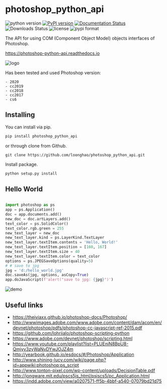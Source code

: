 photoshop_python_api
====================
![python version](https://img.shields.io/pypi/pyversions/photoshop-python-api)
[![PyPI version](https://img.shields.io/pypi/v/photoshop-python-api?color=green)](https://badge.fury.io/py/photoshop-python-api)
[![Documentation Status](https://readthedocs.org/projects/photoshop-python-api/badge/?version=master)](https://photoshop-python-api.readthedocs.io/en/master/?badge=master)
![Downloads Status](https://img.shields.io/pypi/dw/photoshop-python-api)
![license](https://img.shields.io/pypi/l/photoshop-python-api)
![pypi format](https://img.shields.io/pypi/format/photoshop-python-api)

The API for using COM (Component Object Model) objects interfaces of Photoshop.

https://photoshop-python-api.readthedocs.io

![logo](https://i.imgur.com/9NpsSvd.png)

Has been tested and used Photoshop version:

    - 2020
    - cc2019
    - cc2018
    - cc2017
    - cs6

Installing
----------
You can install via pip.

```cmd
pip install photoshop_python_api
```
or through clone from Github.
```git exclude
git clone https://github.com/loonghao/photoshop_python_api.git
```
Install package.
```cmd
python setup.py install
```

Hello World
-----------

```python

import photoshop as ps
app = ps.Application()
doc = app.documents.add()
new_doc = doc.artLayers.add()
text_color = ps.SolidColor()
text_color.rgb.green = 255
new_text_layer = new_doc
new_text_layer.kind = ps.LayerKind.TextLayer
new_text_layer.textItem.contents = 'Hello, World!'
new_text_layer.textItem.position = [160, 167]
new_text_layer.textItem.size = 40
new_text_layer.textItem.color = text_color
options = ps.JPEGSaveOptions(quality=5)
# # save to jpg
jpg = 'd:/hello_world.jpg'
doc.saveAs(jpg, options, asCopy=True)
app.doJavaScript(f'alert("save to jpg: {jpg}")')

```
![demo](https://i.imgur.com/25TrzbV.gif)



Useful links
----------------------
- https://theiviaxx.github.io/photoshop-docs/Photoshop/
- http://wwwimages.adobe.com/www.adobe.com/content/dam/acom/en/devnet/photoshop/pdfs/photoshop-cc-javascript-ref-2015.pdf
- https://github.com/lohriialo/photoshop-scripting-python
- https://www.adobe.com/devnet/photoshop/scripting.html
- https://www.youtube.com/playlist?list=PLUEniN8BpU8-Qmjyv3zyWaNvDYwJOJZ4m
- http://yearbook.github.io/esdocs/#/Photoshop/Application
- http://www.shining-lucy.com/wiki/page.php?id=appwiki:photoshop:ps_script
- http://www.tonton-pixel.com/wp-content/uploads/DecisionTable.pdf
- http://jongware.mit.edu/pscs5js_html/psjscs5/pc_Application.html
- https://indd.adobe.com/view/a0207571-ff5b-4bbf-a540-07079bd21d75
